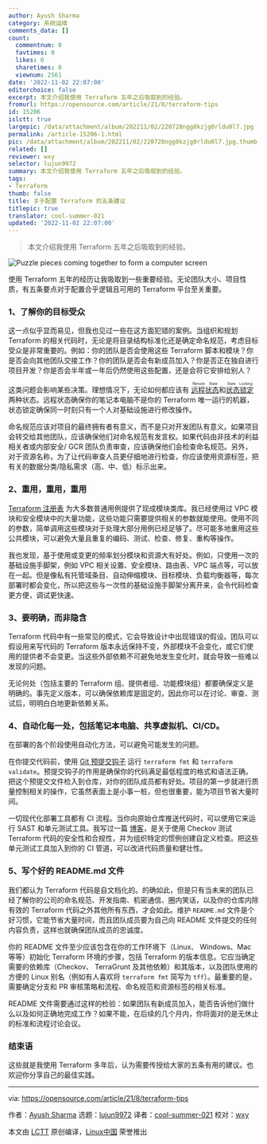 ```yaml
---
author: Ayush Sharma
category: 系统运维
comments_data: []
count:
  commentnum: 0
  favtimes: 0
  likes: 0
  sharetimes: 0
  viewnum: 2561
date: '2022-11-02 22:07:00'
editorchoice: false
excerpt: 本文介绍我使用 Terraform 五年之后吸取到的经验。
fromurl: https://opensource.com/article/21/8/terraform-tips
id: 15206
islctt: true
largepic: /data/attachment/album/202211/02/220728ngg0kzjg0rldu0l7.jpg
permalink: /article-15206-1.html
pic: /data/attachment/album/202211/02/220728ngg0kzjg0rldu0l7.jpg.thumb.jpg
related: []
reviewer: wxy
selector: lujun9972
summary: 本文介绍我使用 Terraform 五年之后吸取到的经验。
tags:
- Terraform
thumb: false
title: 关于配置 Terraform 的五条建议
titlepic: true
translator: cool-summer-021
updated: '2022-11-02 22:07:00'
---
```



> 
> 本文介绍我使用 Terraform 五年之后吸取到的经验。
> 
> 
> 


![](/data/attachment/album/202211/02/220728ngg0kzjg0rldu0l7.jpg "Puzzle pieces coming together to form a computer screen")


使用 Terraform 五年的经历让我吸取到一些重要经验。无论团队大小、项目性质，有五条要点对于配置合乎逻辑且可用的 Terraform 平台至关重要。


### 1、了解你的目标受众


这一点似乎显而易见，但我也见过一些在这方面犯错的案例。当组织和规划 Terraform 的相关代码时，无论是将目录结构标准化还是确定命名规范，考虑目标受众是非常重要的。例如：你的团队是否会使用这些 Terraform 脚本和模块？你是否会向其他团队交接工作？你的团队是否会有新成员加入？你是否正在独自进行项目开发？你是否会半年或一年后仍然使用这些配置，还是会将它安排给别人？


这类问题会影响某些决策。理想情况下，无论如何都应该有 <ruby> <a href="https://www.terraform.io/docs/language/state/index.html">  远程状态 </a> <rt>  Remote State </rt></ruby> 和 <ruby> <a href="https://www.terraform.io/docs/language/state/locking.html">  状态锁定 </a> <rt>  State Locking </rt></ruby> 两种状态。远程状态确保你的笔记本电脑不是你的 Terraform 唯一运行的机器，状态锁定确保同一时刻只有一个人对基础设施进行修改操作。


命名规范应该对项目的最终拥有者有意义，而不是只对开发团队有意义。如果项目会转交给其他团队，应该确保他们对命名规范有发言权。如果代码由非技术的利益相关者或内部安全/ GCR 团队负责审查，应该确保他们会检查命名规范。另外，对于资源名称，为了让代码审查人员更仔细地进行检查，你应该使用资源标签，把有关的数据分类/隐私需求（高、中、低）标示出来。


### 2、重用，重用，重用


[Terraform 注册表](https://registry.terraform.io/) 为大多数普通用例提供了现成模块类库。我已经使用过 VPC 模块和安全模块中的大量功能，这些功能只需要提供相关的参数就能使用。使用不同的参数，简单调用这些模块对于处理大部分用例已经足够了。尽可能多地重用这些公共模块，可以避免大量且重复的编码、测试、检查、修复、重构等操作。


我也发现，基于使用或变更的频率划分模块和资源大有好处。例如，只使用一次的基础设施手脚架，例如 VPC 相关设置、安全模块、路由表、VPC 端点等，可以放在一起。但是像私有托管域条目、自动伸缩模块、目标模块、负载均衡器等，每次部署时都会变化，所以把这些与一次性的基础设施手脚架分离开来，会令代码检查更方便，调试更快速。


### 3、要明确，而非隐含


Terraform 代码中有一些常见的模式，它会导致设计中出现错误的假设。团队可以假设用来写代码的 Terraform 版本永远保持不变，外部模块不会变化，或它们使用的提供者不会变更。当这些外部依赖不可避免地发生变化时，就会导致一些难以发现的问题。


无论何处（包括主要的 Terraform 组、提供者组、功能模块组）都要确保定义是明确的。事先定义版本，可以确保依赖库是固定的，因此你可以在讨论、审查、测试后，明明白白地更新依赖关系。


### 4、自动化每一处，包括笔记本电脑、共享虚拟机、CI/CD。


在部署的各个阶段使用自动化方法，可以避免可能发生的问题。


在你提交代码前，使用 [Git 预提交钩子](https://opensource.com/life/16/8/how-construct-your-own-git-server-part-6) 运行 `terraform fmt` 和 `terraform validate`。预提交钩子的作用是确保你的代码满足最低程度的格式和语法正确。把这个预提交文件检入到仓库，对你的团队成员都有好处。项目的第一步就进行质量控制相关的操作，它虽然表面上是小事一桩，但也很重要，能为项目节省大量时间。


一切现代化部署工具都有 CI 流程。当你向原始仓库推送代码时，可以使用它来运行 SAST 和单元测试工具。我写过一篇 [博客](https://notes.ayushsharma.in/2021/07/cloud-infrastructure-sast-terraform-checkov)，是关于使用 Checkov 测试 Terraform 代码的安全性和合规性，并为组织特定的惯例创建自定义检查。把这些单元测试工具加入到你的 CI 管道，可以改进代码质量和健壮性。


### 5、写个好的 README.md 文件


我们都认为 Terraform 代码是自文档化的。的确如此，但是只有当未来的团队已经了解你的公司的命名规范、开发指南、机密通信、圈内笑话，以及你的仓库内除有效的 Terraform 代码之外其他所有东西，才会如此。维护 `README.md` 文件是个好习惯，它能节省大量时间，而且团队成员要为自己向 README 文件提交的任何内容负责，这样也就确保团队成员的忠诚度。


你的 README 文件至少应该包含在你的工作环境下（Linux、 Windows、Mac 等等）初始化 Terraform 环境的步骤，包括 Terraform 的版本信息。它应当确定需要的依赖库（Checkov、 TerraGrunt 及其他依赖）和其版本，以及团队使用的方便的 Linux 别名（例如有人喜欢将 `terraform fmt` 简写为 `tff`）。最重要的是，需要确定分支和 PR 审核策略和流程、命名规范和资源标签的相关标准。


README 文件需要通过这样的检验：如果团队有新成员加入，能否告诉他们做什么以及如何正确地完成工作？如果不能，在后续的几个月内，你将面对的是无休止的标准和流程讨论会议。


### 结束语


这些就是我使用 Terraform 多年后，认为需要传授给大家的五条有用的建议。也欢迎你分享自己的最佳实践。




---


via: <https://opensource.com/article/21/8/terraform-tips>


作者：[Ayush Sharma](https://opensource.com/users/ayushsharma) 选题：[lujun9972](https://github.com/lujun9972) 译者：[cool-summer-021](https://github.com/cool-summer-021) 校对：[wxy](https://github.com/wxy)


本文由 [LCTT](https://github.com/LCTT/TranslateProject) 原创编译，[Linux中国](https://linux.cn/) 荣誉推出